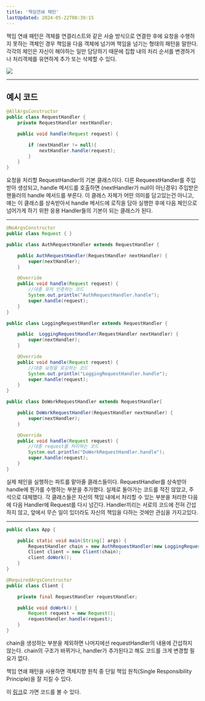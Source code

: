 ```yaml
---
title: '책임연쇄 패턴'
lastUpdated: 2024-05-22T08:39:15
---
```


책임 연쇄 패턴은 객체를 연결리스트와 같은 사슬 방식으로 연결한 후에 요청을 수행하지 못하는 객체인 경우 책임을 다음 객체에 넘기며 책임을 넘기는 형태의 패턴을 말한다. 각각의 체인은 자신이 해야하는 일만 담당하기 때문에 집합 내의 처리 순서를 변경하거나 처리객체를 유연하게 추가 또는 삭제할 수 있다.

<img src="https://miro.medium.com/max/1082/0*zucuIbxjnYmAt9XQ">

---

## 예시 코드

```java
@AllArgsConstructor
public class RequestHandler {
    private RequestHandler nextHandler;

    public void handle(Request request) {

        if (nextHandler != null){
            nextHandler.handle(request);
        }
    }
}
```

요청을 처리할 RequestHandler의 기본 클래스이다. 다른 RequeestHandler를 주입받아 생성되고, handle 메서드를 호출하면 (nextHandler가 null이 아닌경우) 주입받은 핸들러의 handle 메서드를 부른다. 이 클래스 자체가 어떤 의미를 담고있는건 아니고, 얘는 이 클래스를 상속받아서 handle 메서드에 로직을 담아 실행한 후에 다음 체인으로 넘어가게 하기 위한 응용 Handler들의 기본이 되는 클래스가 된다.

---

```java
@NoArgsConstructor
public class Request { }
```

```java
public class AuthRequestHandler extends RequestHandler {

    public AuthRequestHandler(RequestHandler nextHandler) {
        super(nextHandler);
    }

    @Override
    public void handle(Request request) {
        //대충 유저 인증하는 코드
        System.out.println("AuthRequestHandler.handle");
        super.handle(request);
    }
}

public class LoggingRequestHandler extends RequestHandler {

    public  LoggingRequestHandler(RequestHandler nextHandler) {
        super(nextHandler);
    }

    @Override
    public void handle(Request request) {
        //대충 요청을 로깅하는 코드
        System.out.println("LoggingRequestHandler.handle");
        super.handle(request);
    }
}

public class DoWorkRequestHandler extends RequestHandler{

    public DoWorkRequestHandler(RequestHandler nextHandler) {
        super(nextHandler);
    }

    @Override
    public void handle(Request request) {
        //대충 request를 처리하는 코드
        System.out.println("DoWorkRequestHandler.handle");
        super.handle(request);
    }
}
```

실제 체인을 실행하는 파트를 맡아줄 클래스들이다. RequestHandler를 상속받아 handle에 뭔가를 수행하는 부분을 추가했다. 실제로 돌아가는 코드를 적진 않았고, 주석으로 대체했다. 각 클래스들은 자신의 책임 내에서 처리할 수 있는 부분을 처리한 다음에 다음 Handler에 Request를 다시 넘긴다. Handler끼리는 서로의 코드에 전혀 간섭하지 않고, 앞에서 무슨 일이 있더라도 자신의 책임을 다하는 것에만 관심을 가지고있다.

---

```java
public class App {

    public static void main(String[] args) {
        RequestHandler chain = new AuthRequestHandler(new LoggingRequestHandler(new AuthRequestHandler(null)));
        Client client = new Client(chain);
        client.doWork();
    }
}

@RequiredArgsConstructor
public class Client {

    private final RequestHandler requestHandler;

    public void doWork() {
        Request request = new Request();
        requestHandler.handle(request);
    }
}
```

chain을 생성하는 부분을 제외하면 나머지에선 requestHandler의 내용에 간섭하지 않는다. chain의 구조가 바뀌거나, handler가 추가된다고 해도 코드를 크게 변경할 필요가 없다.

책임 연쇄 패턴을 사용하면 객체지향 원칙 중 단일 책임 원칙(Single Responsibility Principle)을 잘 지킬 수 있다.

이 <a href="https://github.com/rlaisqls/GoF-DesignPatterns/tree/master/src/main/java/com/study/gof/designpattrens/_03_BehavioralPattern/chainOfResponsibility">링크</a>로 가면 코드를 볼 수 있다.